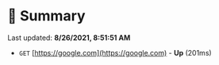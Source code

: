 # 📖 Summary
Last updated: **8/26/2021, 8:51:51 AM**

- `GET` [https://google.com](https://google.com) - **Up** (201ms)
